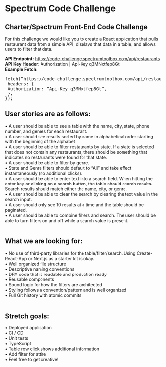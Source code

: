 # Spectrum Code Challenge

## Charter/Spectrum Front-End Code Challenge
For this challenge we would like you to create a React application that pulls restaurant data from a simple API, displays that data in a table, and allows users to filter that data.

<b>API Endpoint:</b> https://code-challenge.spectrumtoolbox.com/api/restaurants </br>
<b>API Key Header:</b> Authorization | Api-Key q3MNxtfep8Gt</br>
<b>Example Fetch:</b></br>
<pre>fetch(“https://code-challenge.spectrumtoolbox.com/api/restaurants”, {
 headers: {
 Authorization: “Api-Key q3MNxtfep8Gt”,
 },
});</pre>

## User stories are as follows:
• A user should be able to see a table with the name, city, state, phone number, and genres for each
restaurant.</br>
• A user should see results sorted by name in alphabetical order starting with the beginning of the
alphabet</br>
• A user should be able to filter restaurants by state. If a state is selected that does not contain any restaurants, there should be something that indicates no restaurants were found for that state.</br>
• A user should be able to filter by genre.</br>
• State and Genre filters should default to “All” and take effect instantaneously (no additional clicks).</br>
• A user should be able to enter text into a search field. When hitting the enter key or clicking on a
search button, the table should search results. Search results should match either the name, city, or
genre.</br>
• A user should be able to clear the search by clearing the text value in the search input.</br>
• A user should only see 10 results at a time and the table should be paginated.</br>
• A user should be able to combine filters and search. The user should be able to turn filters on and off while a search value is present.</br>
</br>

## What we are looking for:
• No use of third-party libraries for the table/filter/search. Using Create-React-App or Next.js as a
starter kit is okay.</br>
• Well organized file structure</br>
• Descriptive naming conventions</br>
• DRY code that is readable and production ready</br>
• Reusable components</br>
• Sound logic for how the filters are architected</br>
• Styling follows a convention/pattern and is well organized</br>
• Full Git history with atomic commits</br>
</br>

## Stretch goals:
• Deployed application</br>
• CI / CD</br>
• Unit tests</br>
• TypeScript</br>
• Table row click shows additional information</br>
• Add filter for attire</br>
• Feel free to get creative!</br>